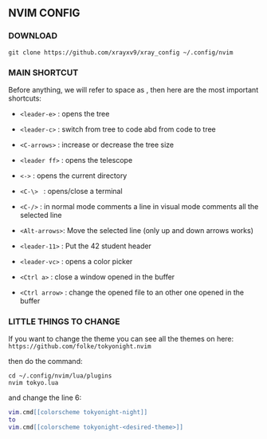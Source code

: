 ## NVIM CONFIG

### DOWNLOAD

```console
git clone https://github.com/xrayxv9/xray_config ~/.config/nvim

```

### MAIN SHORTCUT

Before anything, we will refer to space as <leader>, then
here are the most important shortcuts:

 - ```<leader-e>```  :   opens the tree

 - ```<leader-c>```  :   switch from tree to code abd from code to tree

 - ```<C-arrows>```  :   increase or decrease the tree size

 - ```<leader ff>``` :   opens the telescope

 - ```<->```         :   opens the current directory

 - ```<C-\> ```      :   opens/close a terminal

 - ```<C-/>```       :   in normal mode comments a line
                in visual mode comments all the selected line

 - ```<Alt-arrows>```:   Move the selected line (only up and down arrows works)

 - ```<leader-11>``` : Put the 42 student header

 - ```<leader-vc>``` : opens a color picker

 - ```<Ctrl a>``` : close a window opened in the buffer

 - ```<Ctrl arrow>``` : change the opened file to an other one opened in the buffer


### LITTLE THINGS TO CHANGE

If you want to change the theme you can see all the themes on here:
```https://github.com/folke/tokyonight.nvim```

then do the command:
```console
cd ~/.config/nvim/lua/plugins
nvim tokyo.lua
```
and change the line 6:
```lua
vim.cmd[[colorscheme tokyonight-night]]
to 
vim.cmd[[colorscheme tokyonight-<desired-theme>]]
```
